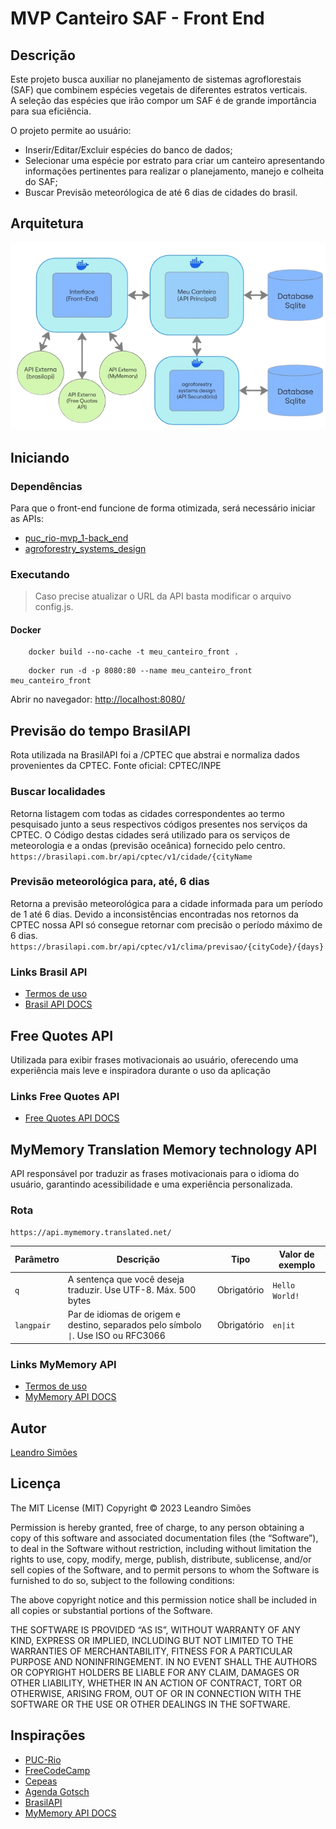 # MVP Canteiro SAF - Front End

## Descrição

Este projeto busca auxiliar no planejamento de sistemas agroflorestais (SAF) que combinem espécies vegetais de diferentes estratos verticais.  
A seleção das espécies que irão compor um SAF é de grande importância para sua eficiência.

O projeto permite ao usuário:

- Inserir/Editar/Excluir espécies do banco de dados;
- Selecionar uma espécie por estrato para criar um canteiro apresentando informações pertinentes para realizar o planejamento, manejo e colheita do SAF;
- Buscar Previsão meteorólogica de até 6 dias de cidades do brasil.

## Arquitetura

![Arquitetura Meu Canteiro SAF](./resources/images/Meu_canteiro_Flowchart.png)

## Iniciando

### Dependências

Para que o front-end funcione de forma otimizada, será necessário iniciar as APIs:

- [puc_rio-mvp_1-back_end](https://github.com/Leandr0SmS/puc_rio-mvp_1-back_end)
- [agroforestry_systems_design](https://github.com/Leandr0SmS/agroforestry_systems_design)

### Executando

> Caso precise atualizar o URL da API basta modificar o arquivo config.js.

#### Docker

```Docker CLI
    docker build --no-cache -t meu_canteiro_front .
```

```Docker CLI
    docker run -d -p 8080:80 --name meu_canteiro_front meu_canteiro_front
```

Abrir no navegador: [http://localhost:8080/](http://localhost:8080/)

## Previsão do tempo BrasilAPI

Rota utilizada na BrasilAPI foi a /CPTEC que abstrai e normaliza dados provenientes da CPTEC. Fonte oficial: CPTEC/INPE

### Buscar localidades

Retorna listagem com todas as cidades correspondentes ao termo pesquisado junto a seus respectivos códigos presentes nos serviços da CPTEC. O Código destas cidades será utilizado para os serviços de meteorologia e a ondas (previsão oceânica) fornecido pelo centro.
`https://brasilapi.com.br/api/cptec/v1/cidade/{cityName`

### Previsão meteorológica para, até, 6 dias

Retorna a previsão meteorológica para a cidade informada para um período de 1 até 6 dias. Devido a inconsistências encontradas nos retornos da CPTEC nossa API só consegue retornar com precisão o período máximo de 6 dias.
`https://brasilapi.com.br/api/cptec/v1/clima/previsao/{cityCode}/{days}`

### Links Brasil API

- [Termos de uso](https://brasilapi.com.br/#termos-de-uso)
- [Brasil API DOCS](https://brasilapi.com.br/docs)

## Free Quotes API

Utilizada para exibir frases motivacionais ao usuário, oferecendo uma experiência mais leve e inspiradora durante o uso da aplicação

### Links Free Quotes API

- [Free Quotes API DOCS](https://qapi.vercel.app/docs)

## MyMemory Translation Memory technology API

API responsável por traduzir as frases motivacionais para o idioma do usuário, garantindo acessibilidade e uma experiência personalizada.

### Rota

`https://api.mymemory.translated.net/`

| Parâmetro   | Descrição                                                                           | Tipo       | Valor de exemplo |
|-------------|-------------------------------------------------------------------------------------|------------|------------------|
| `q`         | A sentença que você deseja traduzir. Use UTF-8. Máx. 500 bytes                      | Obrigatório| `Hello World!`   |
| `langpair`  | Par de idiomas de origem e destino, separados pelo símbolo `\|`. Use ISO ou RFC3066 | Obrigatório| `en\|it`         |

### Links MyMemory API

- [Termos de uso](https://mymemory.translated.net/terms-and-conditions)
- [MyMemory API DOCS](https://mymemory.translated.net/doc/)

## Autor

[Leandro Simões](https://github.com/Leandr0SmS)

## Licença

The MIT License (MIT)
Copyright © 2023 Leandro Simões

Permission is hereby granted, free of charge, to any person obtaining a copy of this software and associated documentation files (the “Software”), to deal in the Software without restriction, including without limitation the rights to use, copy, modify, merge, publish, distribute, sublicense, and/or sell copies of the Software, and to permit persons to whom the Software is furnished to do so, subject to the following conditions:

The above copyright notice and this permission notice shall be included in all copies or substantial portions of the Software.

THE SOFTWARE IS PROVIDED “AS IS”, WITHOUT WARRANTY OF ANY KIND, EXPRESS OR IMPLIED, INCLUDING BUT NOT LIMITED TO THE WARRANTIES OF MERCHANTABILITY, FITNESS FOR A PARTICULAR PURPOSE AND NONINFRINGEMENT. IN NO EVENT SHALL THE AUTHORS OR COPYRIGHT HOLDERS BE LIABLE FOR ANY CLAIM, DAMAGES OR OTHER LIABILITY, WHETHER IN AN ACTION OF CONTRACT, TORT OR OTHERWISE, ARISING FROM, OUT OF OR IN CONNECTION WITH THE SOFTWARE OR THE USE OR OTHER DEALINGS IN THE SOFTWARE.

## Inspirações

- [PUC-Rio](https://www.puc-rio.br/index.html)
- [FreeCodeCamp](https://www.freecodecamp.org/learn/)
- [Cepeas](https://www.cepeas.org/)
- [Agenda Gotsch](https://agendagotsch.com/)
- [BrasilAPI](https://brasilapi.com.br/docs)
- [MyMemory API DOCS](https://mymemory.translated.net/doc/)
